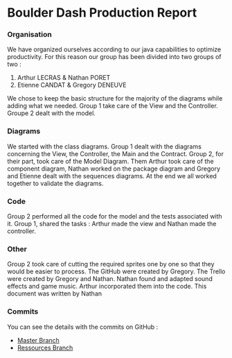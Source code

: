 # Boulder Dash Production Report

### Organisation

We have organized ourselves according to our java capabilities to optimize productivity. For this reason our group has been divided into two groups of two :
1. Arthur LECRAS & Nathan PORET
2. Etienne CANDAT & Gregory DENEUVE

We chose to keep the basic structure for the majority of the diagrams while adding what we needed. Group 1 take care of the View and the Controller. Groupe 2 dealt with the model.

### Diagrams

We started with the class diagrams. Group 1 dealt with the diagrams concerning the View, the Controller, the Main and the Contract. Group 2, for their part, took care of the Model Diagram.
Them Arthur took care of the component diagram, Nathan worked on the package diagram and Gregory and Etienne dealt with the sequences diagrams.
At the end we all worked together to validate the diagrams.

### Code

Group 2 performed all the code for the model and the tests associated with it.
Group 1, shared the tasks : Arthur made the view and Nathan made the controller.

### Other

Group 2 took care of cutting the required sprites one by one so that they would be easier to process.
The GitHub were created by Gregory. The Trello were created by Gregory and Nathan. Nathan found and adapted sound effects and game music. Arthur incorporated them into the code. This document was written by Nathan

### Commits

You can see the details with the commits on GitHub :
- [Master Branch](https://github.com/Greg1709/JavaBoulderDash/commits/master)
- [Ressources Branch](https://github.com/Greg1709/JavaBoulderDash/commits/Resources)
